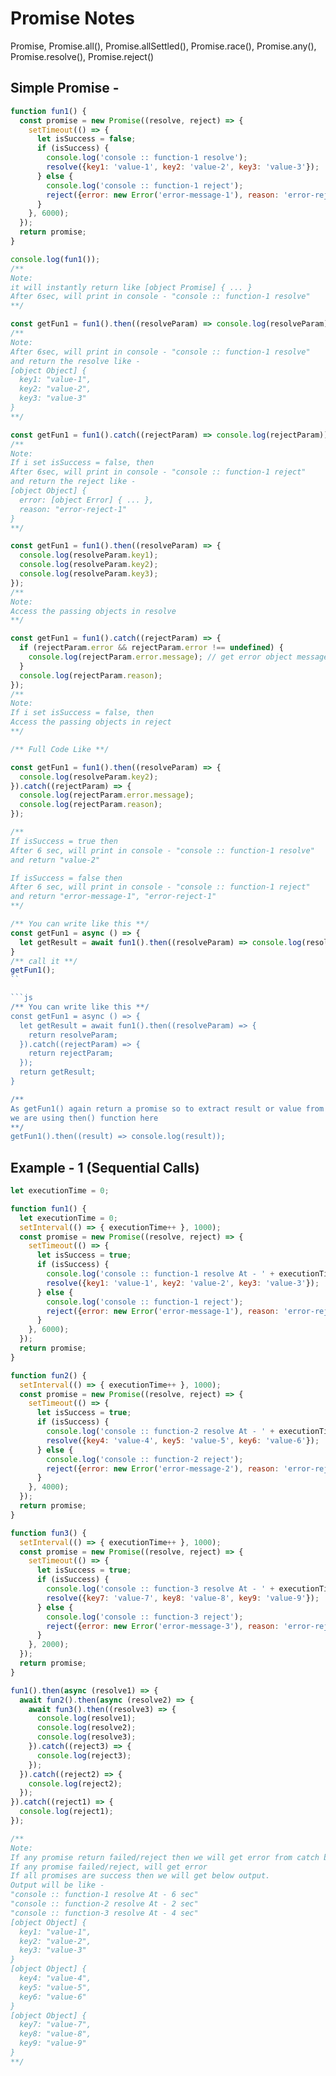 # Promise Notes
Promise, Promise.all(), Promise.allSettled(), Promise.race(), Promise.any(), Promise.resolve(), Promise.reject()

## Simple Promise - 

```js
function fun1() {
  const promise = new Promise((resolve, reject) => {
    setTimeout(() => {
      let isSuccess = false;
      if (isSuccess) {
        console.log('console :: function-1 resolve');
        resolve({key1: 'value-1', key2: 'value-2', key3: 'value-3'});
      } else {
        console.log('console :: function-1 reject');
        reject({error: new Error('error-message-1'), reason: 'error-reject-1'});
      }
    }, 6000);
  });
  return promise;
}
```
```js
console.log(fun1());
/**
Note: 
it will instantly return like [object Promise] { ... }
After 6sec, will print in console - "console :: function-1 resolve"
**/
```
```js
const getFun1 = fun1().then((resolveParam) => console.log(resolveParam));
/**
Note: 
After 6sec, will print in console - "console :: function-1 resolve"
and return the resolve like - 
[object Object] {
  key1: "value-1",
  key2: "value-2",
  key3: "value-3"
}
**/
```

```js
const getFun1 = fun1().catch((rejectParam) => console.log(rejectParam));
/**
Note: 
If i set isSuccess = false, then
After 6sec, will print in console - "console :: function-1 reject"
and return the reject like -
[object Object] {
  error: [object Error] { ... },
  reason: "error-reject-1"
}
**/
```
```js
const getFun1 = fun1().then((resolveParam) => {
  console.log(resolveParam.key1);
  console.log(resolveParam.key2);
  console.log(resolveParam.key3);
});
/**
Note:
Access the passing objects in resolve
**/
```
```js
const getFun1 = fun1().catch((rejectParam) => {
  if (rejectParam.error && rejectParam.error !== undefined) {
    console.log(rejectParam.error.message); // get error object message
  }
  console.log(rejectParam.reason);
});
/**
Note:
If i set isSuccess = false, then
Access the passing objects in reject
**/
```

```js
/** Full Code Like **/

const getFun1 = fun1().then((resolveParam) => {
  console.log(resolveParam.key2);
}).catch((rejectParam) => {
  console.log(rejectParam.error.message);
  console.log(rejectParam.reason);
});

/**
If isSuccess = true then
After 6 sec, will print in console - "console :: function-1 resolve"
and return "value-2"

If isSuccess = false then
After 6 sec, will print in console - "console :: function-1 reject"
and return "error-message-1", "error-reject-1"
**/
```
```js
/** You can write like this **/
const getFun1 = async () => {
  let getResult = await fun1().then((resolveParam) => console.log(resolveParam)).catch((rejectParam) => console.log(rejectParam));
}
/** call it **/
getFun1();
``

```js
/** You can write like this **/
const getFun1 = async () => {
  let getResult = await fun1().then((resolveParam) => {
    return resolveParam;
  }).catch((rejectParam) => {
    return rejectParam;
  });
  return getResult;
}

/** 
As getFun1() again return a promise so to extract result or value from it
we are using then() function here 
**/
getFun1().then((result) => console.log(result));
```
## Example - 1 (Sequential Calls)

```js
let executionTime = 0;

function fun1() {
  let executionTime = 0;
  setInterval(() => { executionTime++ }, 1000);
  const promise = new Promise((resolve, reject) => {
    setTimeout(() => {
      let isSuccess = true;
      if (isSuccess) {
        console.log('console :: function-1 resolve At - ' + executionTime + ' sec');
        resolve({key1: 'value-1', key2: 'value-2', key3: 'value-3'});
      } else {
        console.log('console :: function-1 reject');
        reject({error: new Error('error-message-1'), reason: 'error-reject-1'});
      }
    }, 6000);
  });
  return promise;
}

function fun2() {
  setInterval(() => { executionTime++ }, 1000);
  const promise = new Promise((resolve, reject) => {
    setTimeout(() => {
      let isSuccess = true;
      if (isSuccess) {
        console.log('console :: function-2 resolve At - ' + executionTime + ' sec');
        resolve({key4: 'value-4', key5: 'value-5', key6: 'value-6'});
      } else {
        console.log('console :: function-2 reject');
        reject({error: new Error('error-message-2'), reason: 'error-reject-2'});
      }
    }, 4000);
  });
  return promise;
}

function fun3() {
  setInterval(() => { executionTime++ }, 1000);
  const promise = new Promise((resolve, reject) => {
    setTimeout(() => {
      let isSuccess = true;
      if (isSuccess) {
        console.log('console :: function-3 resolve At - ' + executionTime + ' sec');
        resolve({key7: 'value-7', key8: 'value-8', key9: 'value-9'});
      } else {
        console.log('console :: function-3 reject');
        reject({error: new Error('error-message-3'), reason: 'error-reject-3'});
      }
    }, 2000);
  });
  return promise;
}

fun1().then(async (resolve1) => {
  await fun2().then(async (resolve2) => {
    await fun3().then((resolve3) => {
      console.log(resolve1);
      console.log(resolve2);
      console.log(resolve3);
    }).catch((reject3) => {
      console.log(reject3);
    });
  }).catch((reject2) => {
    console.log(reject2);
  });
}).catch((reject1) => {
  console.log(reject1);
});

/**
Note:
If any promise return failed/reject then we will get error from catch block from that promise
If any promise failed/reject, will get error
If all promises are success then we will get below output.
Output will be like - 
"console :: function-1 resolve At - 6 sec"
"console :: function-2 resolve At - 2 sec"
"console :: function-3 resolve At - 4 sec"
[object Object] {
  key1: "value-1",
  key2: "value-2",
  key3: "value-3"
}
[object Object] {
  key4: "value-4",
  key5: "value-5",
  key6: "value-6"
}
[object Object] {
  key7: "value-7",
  key8: "value-8",
  key9: "value-9"
}
**/
```
